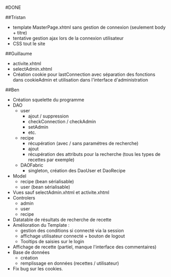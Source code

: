 #DONE

##Tristan

+ template MasterPage.xhtml sans gestion de connexion (seulement body + titre)
+ tentative gestion ajax lors de la connexion utilisateur
+ CSS tout le site


##Guillaume

+ activite.xhtml
+ selectAdmin.xhtml
+ Création cookie pour lastConnection avec séparation des fonctions dans cookieAdmin et utilisation dans l'interface d'administration

##Ben
+ Création squelette du programme
+ DAO
	+ user
		+ ajout / suppression
		+ checkConnection / checkAdmin
		+ setAdmin
		+ etc.
	+ recipe
		+ récupération (avec / sans paramétres de recherche)
		+ ajout  
		+ récupération des attributs pour la recherche (tous les types de recettes par exemple)
	+ DAOFabric
		+ singleton, création des DaoUser et DaoRecipe
+ Model
	+ recipe (bean sérialisable)
	+ user (bean sérialisable)
+ Vues sauf selectAdmin.xhtml et activite.xhtml
+ Controlers
	+ admin
	+ user
	+ recipe
+ Datatable de résultats de recherche de recette
+ Amélioration du Template :
	+ gestion des conditions si connecté via la session
	+ affichage utilisateur connecté + bouton de logout
	+ Tooltips de saisies sur le login
+ Affichage de recette (partiel, manque l'interface des commentaires)
+ Base de données
	+ création
	+ remplissage en données (recettes / utilisateur)
+ Fix bug sur les cookies.
